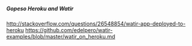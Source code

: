 ##### Gopeso Heroku and Watir
http://stackoverflow.com/questions/26548854/watir-app-deployed-to-heroku
https://github.com/edelpero/watir-examples/blob/master/watir_on_heroku.md
